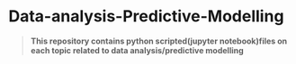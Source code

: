 # Data-analysis-Predictive-Modelling
> **This repository contains python scripted(jupyter notebook)files on each topic related to data analysis/predictive modelling** <br/>

